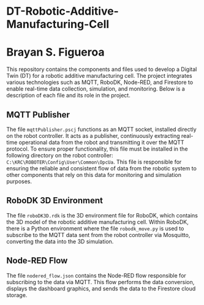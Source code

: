 # DT-Robotic-Additive-Manufacturing-Cell
# Brayan S. Figueroa

This repository contains the components and files used to develop a Digital Twin (DT) for a robotic additive manufacturing cell. The project integrates various technologies such as MQTT, RoboDK, Node-RED, and Firestore to enable real-time data collection, simulation, and monitoring. Below is a description of each file and its role in the project.

## MQTT Publisher
The file `mqttPublisher.pscj` functions as an MQTT socket, installed directly on the robot controller. It acts as a publisher, continuously extracting real-time operational data from the robot and transmitting it over the MQTT protocol. To ensure proper functionality, this file must be installed in the following directory on the robot controller:  `C:\KRC\ROBOTER\Config\User\Common\OpcUa`. This file is responsible for ensuring the reliable and consistent flow of data from the robotic system to other components that rely on this data for monitoring and simulation purposes.

## RoboDK 3D Environment
The file `roboDK3D.rdk` is the 3D environment file for RoboDK, which contains the 3D model of the robotic additive manufacturing cell. Within RoboDK, there is a Python environment where the file `robodk_move.py` is used to subscribe to the MQTT data sent from the robot controller via Mosquitto, converting the data into the 3D simulation.

## Node-RED Flow
The file `nodered_flow.json` contains the Node-RED flow responsible for subscribing to the data via MQTT. This flow performs the data conversion, displays the dashboard graphics, and sends the data to the Firestore cloud storage.



